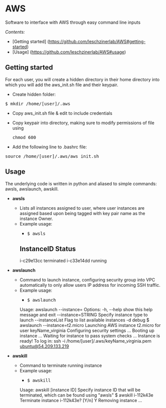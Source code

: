 # AWS
Software to interface with AWS through easy command line inputs

*Contents:*
* [Getting started] (https://github.com/leschzinerlab/AWS#getting-started)
* [Usage] (https://github.com/leschzinerlab/AWS#usage)

## Getting started
For each user, you will create a hidden directory in their home directory into which you will add the aws_init.sh file and their keypair.  

* Create hidden folder: 
<pre>$ mkdir /home/[user]/.aws</pre>

* Copy aws_init.sh file & edit to include credentials

* Copy keypair into directory, making sure to modify permissions of file using <pre>chmod 600</pre>

* Add the following line to .bashrc file: 
<pre>source /home/[user]/.aws/aws_init.sh</pre>

## Usage
The underlying code is written in python and aliased to simple commands: awsls, awslaunch, awskill. 

* **awsls**
	* Lists all instances assigned to user, where user instances are assigned based upon being tagged with key pair name as the instance Owner. 
	* Example usage: 
		* <pre>$ awsls
		InstanceID	Status
		-------------------------------
		i-c29e13cc	terminated
		i-c33e14dd	running</pre>

* **awslaunch**
	* Command to launch instance, configuring security group into VPC automatically to only allow users IP address for incoming SSH traffic.
	* Example usage: 
		* <pre>$ awslaunch
		Usage: awslaunch --instance=<instanceType>
		Options:
  		-h, --help         show this help message and exit
  		--instance=STRING  Specify instance type to launch
  		--instanceList     Flag to list available instances
  		-d                 debug
		$ awslaunch --instance=t2.micro
		Launching AWS instance t2.micro for user keyName_virginia
		Configuring security settings ...
		Booting up instance ...
		Waiting for instance to pass system checks ...
		Instance is ready! To log in:
		ssh -i /home/[user]/.aws/keyName_virginia.pem ubuntu@54.209.133.219</pre>

* **awskill**
	* Command to terminate running instance 
	* Example usage: 
		* <pre>$ awskill
		Usage: awskill [instance ID]
		Specify instance ID that will be terminated, which can be found using "awsls"
		$ awskill i-112k43e
		Terminate instance i-112k43e? [Y/n] Y
		Removing instance ...</pre>
